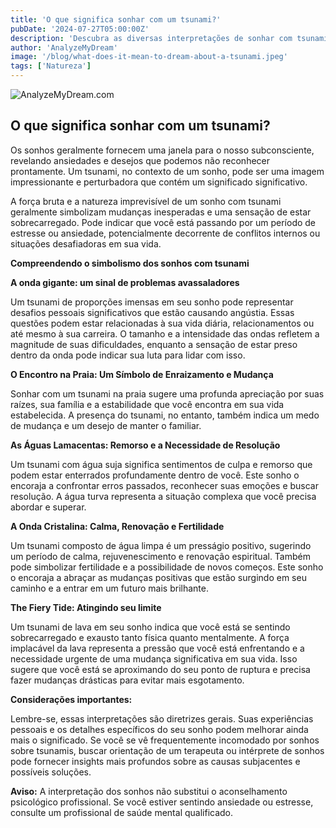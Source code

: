 ```yaml
---
title: 'O que significa sonhar com um tsunami?'
pubDate: '2024-07-27T05:00:00Z'
description: 'Descubra as diversas interpretações de sonhar com tsunami, desde mudanças inesperadas na sua vida até reflexos do seu estado emocional.'
author: 'AnalyzeMyDream'
image: '/blog/what-does-it-mean-to-dream-about-a-tsunami.jpeg'
tags: ['Natureza']
---
```


![AnalyzeMyDream.com](/blog/what-does-it-mean-to-dream-about-a-tsunami.jpeg)

## O que significa sonhar com um tsunami?

Os sonhos geralmente fornecem uma janela para o nosso subconsciente, revelando ansiedades e desejos que podemos não reconhecer prontamente. Um tsunami, no contexto de um sonho, pode ser uma imagem impressionante e perturbadora que contém um significado significativo. 

A força bruta e a natureza imprevisível de um sonho com tsunami geralmente simbolizam mudanças inesperadas e uma sensação de estar sobrecarregado. Pode indicar que você está passando por um período de estresse ou ansiedade, potencialmente decorrente de conflitos internos ou situações desafiadoras em sua vida.

**Compreendendo o simbolismo dos sonhos com tsunami**

**A onda gigante: um sinal de problemas avassaladores**

Um tsunami de proporções imensas em seu sonho pode representar desafios pessoais significativos que estão causando angústia. Essas questões podem estar relacionadas à sua vida diária, relacionamentos ou até mesmo à sua carreira. O tamanho e a intensidade das ondas refletem a magnitude de suas dificuldades, enquanto a sensação de estar preso dentro da onda pode indicar sua luta para lidar com isso.

**O Encontro na Praia: Um Símbolo de Enraizamento e Mudança**

Sonhar com um tsunami na praia sugere uma profunda apreciação por suas raízes, sua família e a estabilidade que você encontra em sua vida estabelecida. A presença do tsunami, no entanto, também indica um medo de mudança e um desejo de manter o familiar.

**As Águas Lamacentas: Remorso e a Necessidade de Resolução**

Um tsunami com água suja significa sentimentos de culpa e remorso que podem estar enterrados profundamente dentro de você. Este sonho o encoraja a confrontar erros passados, reconhecer suas emoções e buscar resolução. A água turva representa a situação complexa que você precisa abordar e superar.

**A Onda Cristalina: Calma, Renovação e Fertilidade**

Um tsunami composto de água limpa é um presságio positivo, sugerindo um período de calma, rejuvenescimento e renovação espiritual. Também pode simbolizar fertilidade e a possibilidade de novos começos. Este sonho o encoraja a abraçar as mudanças positivas que estão surgindo em seu caminho e a entrar em um futuro mais brilhante.

**The Fiery Tide: Atingindo seu limite**

Um tsunami de lava em seu sonho indica que você está se sentindo sobrecarregado e exausto tanto física quanto mentalmente. A força implacável da lava representa a pressão que você está enfrentando e a necessidade urgente de uma mudança significativa em sua vida. Isso sugere que você está se aproximando do seu ponto de ruptura e precisa fazer mudanças drásticas para evitar mais esgotamento.

**Considerações importantes:**

Lembre-se, essas interpretações são diretrizes gerais. Suas experiências pessoais e os detalhes específicos do seu sonho podem melhorar ainda mais o significado. Se você se vê frequentemente incomodado por sonhos sobre tsunamis, buscar orientação de um terapeuta ou intérprete de sonhos pode fornecer insights mais profundos sobre as causas subjacentes e possíveis soluções.

**Aviso:** A interpretação dos sonhos não substitui o aconselhamento psicológico profissional. Se você estiver sentindo ansiedade ou estresse, consulte um profissional de saúde mental qualificado.
